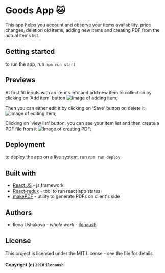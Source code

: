 # Goods App :cat:

This app helps you account and observe your items availability, price changes, deletion old items, adding new items and
creating PDF from the actual items list.

## Getting started

to run the app, run ```npm run start```

## Previews

At first fill inputs with an item's info and add new item to collection by clicking on 'Add item' button
![Image of adding item](https://github.com/ilonaush/goods-app/blob/feature/task-04/md/screenshots/add_item.png);

Then you can either edit it by clicking on 'Save' button on delete it
![Image of editing item](https://github.com/ilonaush/goods-app/blob/feature/task-04/md/screenshots/edit_item.png);

Clicking on 'view list' button, you can see your item list and then create a PDF file from it
![Image of creating PDF](https://github.com/ilonaush/goods-app/blob/feature/task-04/md/screenshots/make_PDF.png);

## Deployment

to deploy the app on a live system, run ```npm run deploy```.

## Built with

* [React JS](https://www.npmjs.com/package/react) - js framework
* [React-redux](https://www.npmjs.com/package/react-redux) - tool to run react app states
* [makePDF](https://www.npmjs.com/package/pdfmake) - utility to generate PDFs on client's side

## Authors

* Ilona Ushakova - *whole work* - [ilonaush](https://github.com/ilonaush)

## License

This project is licensed under the MIT License - see the file for details

#### Copyright (c) ```2018``` ```ilonaush```


